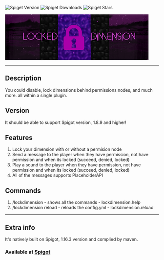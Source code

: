 ![Spiget Version](https://img.shields.io/spiget/version/84331?color=pink&label=Version&style=for-the-badge)
![Spiget Downloads](https://img.shields.io/spiget/downloads/84331?color=pink&style=for-the-badge)
![Spiget Stars](https://img.shields.io/spiget/rating/84331?color=pink&label=Stars&style=for-the-badge)

<img src="https://github.com/Tofpu/media/blob/master/images/banners/lockeddimension_banner.png?raw=true">

---

## Description
You could disable, lock dimensions behind permissions nodes, and much more. all within a single plugin.​

## Version
It should be able to support Spigot version, 1.8.9 and higher!

## Features
1. Lock your dimension with or without a permision node
1. Send a message to the player when they have permission, not have permission and when its locked (succeed, denied, locked)
1. Play a sound to the player when they have permission, not have permission and when its locked (succeed, denied, locked)
1. All of the messages supports PlaceholderAPI

## Commands
1.  /lockdimension - shows all the commands - lockdimension.help
1.  /lockdimension reload - reloads the config.yml - lockdimension.reload

---

## Extra info
It's natively built on Spigot, 1.16.3 version and complied by maven.


### Available at [Spigot](https://www.spigotmc.org/resources/lockeddimension-1-8-8-1-16-4-have-freedom-over-your-dimensions.84331/)
